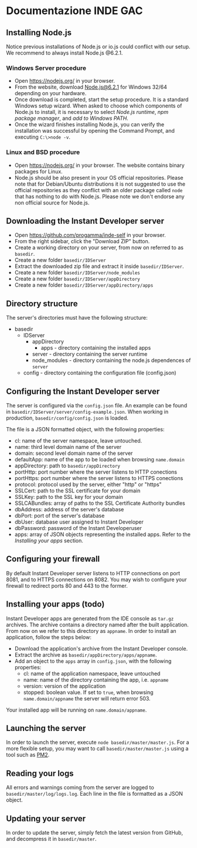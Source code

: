 Documentazione INDE GAC
================================

Installing Node.js
----------------

Notice previous installations of Node.js or io.js could conflict with our setup.
We recommend to always install Node.js @6.2.1.

### Windows Server procedure

* Open https://nodejs.org/ in your browser.
* From the website, download Node.js@6.2.1 for Windows 32/64 depending on your hardware.
* Once download is completed, start the setup procedure. It is a standard Windows setup wizard. When asked to choose which components of Node.js to install, it is necessary to select *Node.js runtime*, *npm package manager*, and *add to Windows PATH*.
* Once the wizard finishes installing Node.js, you can verify the installation was successful by opening the Command Prompt, and executing `C:\>node -v`.

### Linux and BSD procedure

* Open https://nodejs.org/ in your browser. The website contains binary packages for Linux.
* Node.js should be also present in your OS official repositories. Please note that for Debian/Ubuntu distributions it is not suggested to use the official repositories as they conflict with an older package called `node` that has nothing to do with Node.js. Please note we don't endorse any non official source for Node.js.

Downloading the Instant Developer server
----------------------------------------

* Open https://github.com/progamma/inde-self in your browser.
* From the right sidebar, click the "Download ZIP" button.
* Create a working directory on your server, from now on referred to as `basedir`.
* Create a new folder `basedir/IDServer`
* Extract the downloaded zip file and extract it inside `basedir/IDServer`.
* Create a new folder `basedir/IDServer/node_modules`
* Create a new folder `basedir/IDServer/appDirectory`
* Create a new folder `basedir/IDServer/appDirectory/apps`

Directory structure
-------------------

The server's directories must have the following structure:

+ basedir
  + IDServer
    + appDirectory
      + apps - directory containing the installed apps
    + server - directory containing the server runtime
    + node_modules - directory containing the node.js dependences of `server`
  + config - directory containing the configuration file (config.json)
    
Configuring the Instant Developer server
----------------------------------------

The server is configured via the `config.json` file. An example can be found in `basedir/IDServer/server/config-example.json`.
When working in production, `basedir/config/config.json` is loaded.

The file is a JSON formatted object, with the following properties:

* cl: name of the server namespace, leave untouched.
* name: third level domain name of the server
* domain: second level domain name of the server
* defaultApp: name of the app to be loaded when browsing `name.domain`
* appDirectory: path to `basedir/appDirectory`
* portHttp: port number where the server listens to HTTP conections
* portHttps: port number where the server listens to HTTPS conections
* protocol: protocol used by the server, either "http" or "https"
* SSLCert: path to the SSL certificate for your domain
* SSLKey: path to the SSL key for your domain
* SSLCABundles: array of paths to the SSL Certificate Authority bundles
* dbAddress: address of the server's database
* dbPort: port of the server's database
* dbUser: database user assigned to Instant Developer
* dbPassword: password of the Instant Developeruser
* apps: array of JSON objects representing the installed apps. Refer to the *Installing your apps* section.

Configuring your firewall
-------------------------

By default Instant Developer server listens to HTTP connections on port 8081, and to HTTPS connections on 8082.
You may wish to configure your firewall to redirect ports 80 and 443 to the former.

Installing your apps (todo)
--------------------

Instant Developer apps are generated from the IDE console as `tar.gz` archives. The archive contains a directory named after the built application. From now on we refer to this directory as `appname`.
In order to install an application, follow the steps below:

* Download the application's archive from the Instant Developer console.
* Extract the archive as `basedir/appDirectory/apps/appname`.
* Add an object to the `apps` array in `config.json`, with the following properties:
  * cl: name of the application namespace, leave untouched
  * name: name of the directory containing the app, i.e. `appname`
  * version: version of the application
  * stopped: boolean value. If set to `true`, when browsing `name.domain/appname` the server will return error 503.

Your installed app will be running on `name.domain/appname`.

Launching the server
--------------------

In order to launch the server, execute `node basedir/master/master.js`.
For a more flexible setup, you may want to call `basedir/master/master.js` using a tool such as [PM2](https://github.com/Unitech/pm2).

Reading your logs
-----------------

All errors and warnings coming from the server are logged to `basedir/master/log/logs.log`.
Each line in the file is formatted as a JSON object.

Updating your server
--------------------

In order to update the server, simply fetch the latest version from GitHub, and decompress it in `basedir/master`.
